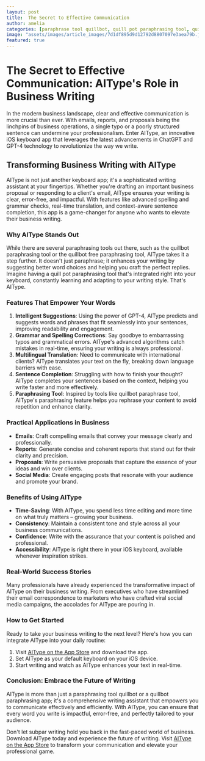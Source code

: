 ```yaml
---
layout: post
title:  The Secret to Effective Communication
author: amelia
categories: [paraphrase tool quillbot, quill pot paraphrasing tool, quillbot paraphrasing tool, quillbot paraphrase tool, quillbot paraphrasing app, paraphrasing tool quillbot, quillbot free paraphrasing tool]
image: "assets/images/article_images/7d1df895d9d12792d8807097e3aea79b.jpg"
featured: true
---
```


# The Secret to Effective Communication: AIType's Role in Business Writing

In the modern business landscape, clear and effective communication is more crucial than ever. With emails, reports, and proposals being the linchpins of business operations, a single typo or a poorly structured sentence can undermine your professionalism. Enter AIType, an innovative iOS keyboard app that leverages the latest advancements in ChatGPT and GPT-4 technology to revolutionize the way we write.

## Transforming Business Writing with AIType

AIType is not just another keyboard app; it's a sophisticated writing assistant at your fingertips. Whether you're drafting an important business proposal or responding to a client's email, AIType ensures your writing is clear, error-free, and impactful. With features like advanced spelling and grammar checks, real-time translation, and context-aware sentence completion, this app is a game-changer for anyone who wants to elevate their business writing.

### Why AIType Stands Out

While there are several paraphrasing tools out there, such as the quillbot paraphrasing tool or the quillbot free paraphrasing tool, AIType takes it a step further. It doesn't just paraphrase; it enhances your writing by suggesting better word choices and helping you craft the perfect replies. Imagine having a quill pot paraphrasing tool that's integrated right into your keyboard, constantly learning and adapting to your writing style. That's AIType.

### Features That Empower Your Words

1. **Intelligent Suggestions**: Using the power of GPT-4, AIType predicts and suggests words and phrases that fit seamlessly into your sentences, improving readability and engagement.
2. **Grammar and Spelling Corrections**: Say goodbye to embarrassing typos and grammatical errors. AIType's advanced algorithms catch mistakes in real-time, ensuring your writing is always professional.
3. **Multilingual Translation**: Need to communicate with international clients? AIType translates your text on the fly, breaking down language barriers with ease.
4. **Sentence Completion**: Struggling with how to finish your thought? AIType completes your sentences based on the context, helping you write faster and more effectively.
5. **Paraphrasing Tool**: Inspired by tools like quillbot paraphrase tool, AIType's paraphrasing feature helps you rephrase your content to avoid repetition and enhance clarity.

### Practical Applications in Business

- **Emails**: Craft compelling emails that convey your message clearly and professionally.
- **Reports**: Generate concise and coherent reports that stand out for their clarity and precision.
- **Proposals**: Write persuasive proposals that capture the essence of your ideas and win over clients.
- **Social Media**: Create engaging posts that resonate with your audience and promote your brand.

### Benefits of Using AIType

- **Time-Saving**: With AIType, you spend less time editing and more time on what truly matters – growing your business.
- **Consistency**: Maintain a consistent tone and style across all your business communications.
- **Confidence**: Write with the assurance that your content is polished and professional.
- **Accessibility**: AIType is right there in your iOS keyboard, available whenever inspiration strikes.

### Real-World Success Stories

Many professionals have already experienced the transformative impact of AIType on their business writing. From executives who have streamlined their email correspondence to marketers who have crafted viral social media campaigns, the accolades for AIType are pouring in.

### How to Get Started

Ready to take your business writing to the next level? Here's how you can integrate AIType into your daily routine:

1. Visit [AIType on the App Store](https://apps.apple.com/us/app/aitype-grammar-check-keyboard/id6469163944) and download the app.
2. Set AIType as your default keyboard on your iOS device.
3. Start writing and watch as AIType enhances your text in real-time.

### Conclusion: Embrace the Future of Writing

AIType is more than just a paraphrasing tool quillbot or a quillbot paraphrasing app; it's a comprehensive writing assistant that empowers you to communicate effectively and efficiently. With AIType, you can ensure that every word you write is impactful, error-free, and perfectly tailored to your audience.

Don't let subpar writing hold you back in the fast-paced world of business. Download AIType today and experience the future of writing. Visit [AIType on the App Store](https://apps.apple.com/us/app/aitype-grammar-check-keyboard/id6469163944) to transform your communication and elevate your professional game.
